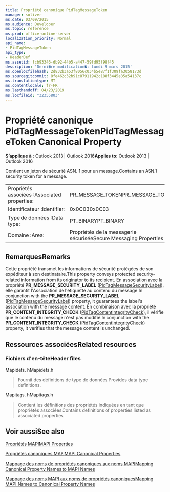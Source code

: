 ```yaml
---
title: Propriété canonique PidTagMessageToken
manager: soliver
ms.date: 03/09/2015
ms.audience: Developer
ms.topic: reference
ms.prod: office-online-server
localization_priority: Normal
api_name:
- PidTagMessageToken
api_type:
- HeaderDef
ms.assetid: fcb93346-db92-44b5-a447-59fd95f98f45
description: 'Derni�re modification�: lundi 9 mars 2015'
ms.openlocfilehash: 2d832b3a53f8056c034b5e87f1f309fa3058173d
ms.sourcegitcommit: 8fe462c32b91c87911942c188f3445e85a54137c
ms.translationtype: MT
ms.contentlocale: fr-FR
ms.lasthandoff: 04/23/2019
ms.locfileid: "32355803"
---
```

# <a name="pidtagmessagetoken-canonical-property"></a><span data-ttu-id="3c04d-103">Propriété canonique PidTagMessageToken</span><span class="sxs-lookup"><span data-stu-id="3c04d-103">PidTagMessageToken Canonical Property</span></span>

  
  
<span data-ttu-id="3c04d-104">**S’applique à** : Outlook 2013 | Outlook 2016</span><span class="sxs-lookup"><span data-stu-id="3c04d-104">**Applies to**: Outlook 2013 | Outlook 2016</span></span> 
  
<span data-ttu-id="3c04d-105">Contient un jeton de sécurité ASN. 1 pour un message.</span><span class="sxs-lookup"><span data-stu-id="3c04d-105">Contains an ASN.1 security token for a message.</span></span>
  
|||
|:-----|:-----|
|<span data-ttu-id="3c04d-106">Propriétés associées :</span><span class="sxs-lookup"><span data-stu-id="3c04d-106">Associated properties:</span></span>  <br/> |<span data-ttu-id="3c04d-107">PR_MESSAGE_TOKEN</span><span class="sxs-lookup"><span data-stu-id="3c04d-107">PR_MESSAGE_TOKEN</span></span>  <br/> |
|<span data-ttu-id="3c04d-108">Identificateur :</span><span class="sxs-lookup"><span data-stu-id="3c04d-108">Identifier:</span></span>  <br/> |<span data-ttu-id="3c04d-109">0x0C03</span><span class="sxs-lookup"><span data-stu-id="3c04d-109">0x0C03</span></span>  <br/> |
|<span data-ttu-id="3c04d-110">Type de données :</span><span class="sxs-lookup"><span data-stu-id="3c04d-110">Data type:</span></span>  <br/> |<span data-ttu-id="3c04d-111">PT_BINARY</span><span class="sxs-lookup"><span data-stu-id="3c04d-111">PT_BINARY</span></span>  <br/> |
|<span data-ttu-id="3c04d-112">Domaine :</span><span class="sxs-lookup"><span data-stu-id="3c04d-112">Area:</span></span>  <br/> |<span data-ttu-id="3c04d-113">Propriétés de la messagerie sécurisée</span><span class="sxs-lookup"><span data-stu-id="3c04d-113">Secure Messaging Properties</span></span>  <br/> |
   
## <a name="remarks"></a><span data-ttu-id="3c04d-114">Remarques</span><span class="sxs-lookup"><span data-stu-id="3c04d-114">Remarks</span></span>

<span data-ttu-id="3c04d-115">Cette propriété transmet les informations de sécurité protégées de son expéditeur à son destinataire.</span><span class="sxs-lookup"><span data-stu-id="3c04d-115">This property conveys protected security-related information from its originator to its recipient.</span></span> <span data-ttu-id="3c04d-116">En association avec la propriété **PR_MESSAGE_SECURITY_LABEL** ([PidTagMessageSecurityLabel](pidtagmessagesecuritylabel-canonical-property.md)), elle garantit l'Association de l'étiquette au contenu du message.</span><span class="sxs-lookup"><span data-stu-id="3c04d-116">In conjunction with the **PR_MESSAGE_SECURITY_LABEL** ([PidTagMessageSecurityLabel](pidtagmessagesecuritylabel-canonical-property.md)) property, it guarantees the label's association with the message content.</span></span> <span data-ttu-id="3c04d-117">En combinaison avec la propriété **PR_CONTENT_INTEGRITY_CHECK** ([PidTagContentIntegrityCheck](pidtagcontentintegritycheck-canonical-property.md)), il vérifie que le contenu du message n'est pas modifié.</span><span class="sxs-lookup"><span data-stu-id="3c04d-117">In conjunction with the **PR_CONTENT_INTEGRITY_CHECK** ([PidTagContentIntegrityCheck](pidtagcontentintegritycheck-canonical-property.md)) property, it verifies that the message content is unchanged.</span></span>
  
## <a name="related-resources"></a><span data-ttu-id="3c04d-118">Ressources associées</span><span class="sxs-lookup"><span data-stu-id="3c04d-118">Related resources</span></span>

### <a name="header-files"></a><span data-ttu-id="3c04d-119">Fichiers d'en-tête</span><span class="sxs-lookup"><span data-stu-id="3c04d-119">Header files</span></span>

<span data-ttu-id="3c04d-120">Mapidefs. h</span><span class="sxs-lookup"><span data-stu-id="3c04d-120">Mapidefs.h</span></span>
  
> <span data-ttu-id="3c04d-121">Fournit des définitions de type de données.</span><span class="sxs-lookup"><span data-stu-id="3c04d-121">Provides data type definitions.</span></span>
    
<span data-ttu-id="3c04d-122">Mapitags. h</span><span class="sxs-lookup"><span data-stu-id="3c04d-122">Mapitags.h</span></span>
  
> <span data-ttu-id="3c04d-123">Contient les définitions des propriétés indiquées en tant que propriétés associées.</span><span class="sxs-lookup"><span data-stu-id="3c04d-123">Contains definitions of properties listed as associated properties.</span></span>
    
## <a name="see-also"></a><span data-ttu-id="3c04d-124">Voir aussi</span><span class="sxs-lookup"><span data-stu-id="3c04d-124">See also</span></span>



[<span data-ttu-id="3c04d-125">Propriétés MAPI</span><span class="sxs-lookup"><span data-stu-id="3c04d-125">MAPI Properties</span></span>](mapi-properties.md)
  
[<span data-ttu-id="3c04d-126">Propriétés canoniques MAPI</span><span class="sxs-lookup"><span data-stu-id="3c04d-126">MAPI Canonical Properties</span></span>](mapi-canonical-properties.md)
  
[<span data-ttu-id="3c04d-127">Mappage des noms de propriétés canoniques aux noms MAPI</span><span class="sxs-lookup"><span data-stu-id="3c04d-127">Mapping Canonical Property Names to MAPI Names</span></span>](mapping-canonical-property-names-to-mapi-names.md)
  
[<span data-ttu-id="3c04d-128">Mappage des noms MAPI aux noms de propriétés canoniques</span><span class="sxs-lookup"><span data-stu-id="3c04d-128">Mapping MAPI Names to Canonical Property Names</span></span>](mapping-mapi-names-to-canonical-property-names.md)

